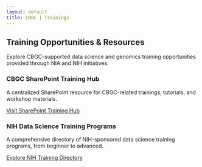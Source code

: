 ```yaml
---
layout: default
title: CBGC | Trainings
---
```


<section class="section-elevated" data-aos="fade-up">
  <div class="container text-center">
    <h2 class="headline-xl text-primary mb-4">Training Opportunities & Resources</h2>
    <p class="lead max-width-md">
      Explore CBGC-supported data science and genomics training opportunities provided through NIA and NIH initiatives.
    </p>
  </div>
  <div class="container mt-4">
    <div class="grid-2 gap-3">
      <div class="card">
        <div class="card-body">
          <h3 class="card-title text-primary">CBGC SharePoint Training Hub</h3>
          <p class="card-text">A centralized SharePoint resource for CBGC-related trainings, tutorials, and workshop materials.</p>
          <a href="https://nih.sharepoint.com/sites/NIA-IRP/CBGC-Training/SitePages/Welcome-to.aspx" class="btn btn-outline-primary" target="_blank" rel="noopener noreferrer">
            Visit SharePoint Training Hub
          </a>
        </div>
      </div>
      <div class="card">
        <div class="card-body">
          <h3 class="card-title text-primary">NIH Data Science Training Programs</h3>
          <p class="card-text">A comprehensive directory of NIH-sponsored data science training programs, from beginner to advanced.</p>
          <a href="https://datascience.nih.gov/twice/training-resources" class="btn btn-outline-primary" target="_blank" rel="noopener noreferrer">
            Explore NIH Training Directory
          </a>
        </div>
      </div>
    </div>
  </div>
</section>
